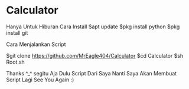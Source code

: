 # Calculator
Hanya Untuk Hiburan
Cara Install
$apt update
$pkg install python
$pkg install git

Cara Menjalankan Script

$git clone https://github.com/MrEagle404/Calculator
$cd Calculator
$sh Root.sh

Thanks ^_^
segitu Aja Dulu Script Dari Saya 
Nanti Saya Akan Membuat Script Lagi
See You Again :)
